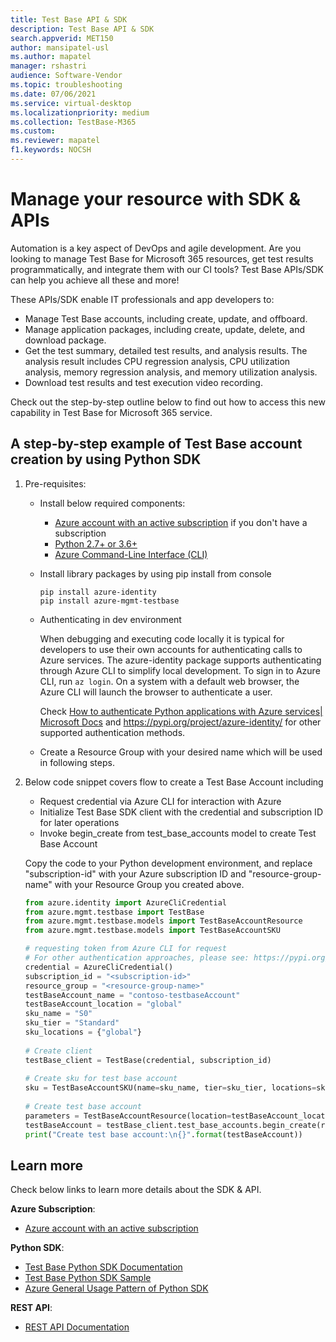 ```yaml
---
title: Test Base API & SDK
description: Test Base API & SDK
search.appverid: MET150
author: mansipatel-usl
ms.author: mapatel
manager: rshastri
audience: Software-Vendor
ms.topic: troubleshooting
ms.date: 07/06/2021
ms.service: virtual-desktop
ms.localizationpriority: medium
ms.collection: TestBase-M365
ms.custom:
ms.reviewer: mapatel
f1.keywords: NOCSH
---
```


# Manage your resource with SDK & APIs

Automation is a key aspect of DevOps and agile development. Are you looking to manage Test Base for Microsoft 365 resources, get test results programmatically, and integrate them with our CI tools? Test Base APIs/SDK can help you achieve all these and more!

These APIs/SDK enable IT professionals and app developers to:

- Manage Test Base accounts, including create, update, and offboard.
- Manage application packages, including create, update, delete, and download package.
- Get the test summary, detailed test results, and analysis results. The analysis result includes CPU regression analysis, CPU utilization analysis, memory regression analysis, and memory utilization analysis.
- Download test results and test execution video recording.

Check out the step-by-step outline below to find out how to access this new capability in Test Base for Microsoft 365 service.

## A step-by-step example of Test Base account creation by using Python SDK

1. Pre-requisites:

   - Install below required components:

     - [Azure account with an active subscription](https://azure.microsoft.com/free/?utm_source=campaign&utm_campaign=python-dev-center&mktingSource=environment-setup) if you don't have a subscription
     - [Python 2.7+ or 3.6+](https://www.python.org/downloads)
     - [Azure Command-Line Interface (CLI)](/cli/azure/install-azure-cli)

   - Install library packages by using pip install from console

     ```console
     pip install azure-identity
     pip install azure-mgmt-testbase
     ```

   - Authenticating in dev environment

     When debugging and executing code locally it is typical for developers to use their own accounts for authenticating calls to Azure services. The azure-identity package supports authenticating through Azure CLI to simplify local development. To sign in to Azure CLI, run `az login`. On a system with a default web browser, the Azure CLI will launch the browser to authenticate a user.

     Check [How to authenticate Python applications with Azure services| Microsoft Docs](/azure/developer/python/azure-sdk-authenticate) and <https://pypi.org/project/azure-identity/> for other supported authentication methods.

   - Create a Resource Group with your desired name which will be used in following steps.

2. Below code snippet covers flow to create a Test Base Account including

   - Request credential via Azure CLI for interaction with Azure
   - Initialize Test Base SDK client with the credential and subscription ID for later operations
   - Invoke begin_create from test_base_accounts model to create Test Base Account

   Copy the code to your Python development environment, and replace "subscription-id" with your Azure subscription ID and "resource-group-name" with your Resource Group you created above.

   ```python
   from azure.identity import AzureCliCredential
   from azure.mgmt.testbase import TestBase
   from azure.mgmt.testbase.models import TestBaseAccountResource
   from azure.mgmt.testbase.models import TestBaseAccountSKU

   # requesting token from Azure CLI for request
   # For other authentication approaches, please see: https://pypi.org/project/azure-identity/
   credential = AzureCliCredential()
   subscription_id = "<subscription-id>"
   resource_group = "<resource-group-name>"
   testBaseAccount_name = "contoso-testbaseAccount"
   testBaseAccount_location = "global"
   sku_name = "S0"
   sku_tier = "Standard"
   sku_locations = {"global"}
  
   # Create client
   testBase_client = TestBase(credential, subscription_id)
  
   # Create sku for test base account
   sku = TestBaseAccountSKU(name=sku_name, tier=sku_tier, locations=sku_locations)
  
   # Create test base account
   parameters = TestBaseAccountResource(location=testBaseAccount_location, sku=sku)
   testBaseAccount = testBase_client.test_base_accounts.begin_create(resource_group, testBaseAccount_name, parameters).result()
   print("Create test base account:\n{}".format(testBaseAccount))
   ```

## Learn more

Check below links to learn more details about the SDK & API.

**Azure Subscription**:

- [Azure account with an active subscription](https://azure.microsoft.com/free/?utm_source=campaign&utm_campaign=python-dev-center&mktingSource=environment-setup)

**Python SDK**:

- [Test Base Python SDK Documentation](/python/api/overview/azure/mgmt-testbase-readme)
- [Test Base Python SDK Sample](https://aka.ms/testbase-sample-py)
- [Azure General Usage Pattern of Python SDK](/azure/developer/python/sdk/azure-sdk-library-usage-patterns)

**REST API**:

- [REST API Documentation](https://aka.ms/testbase-api)
